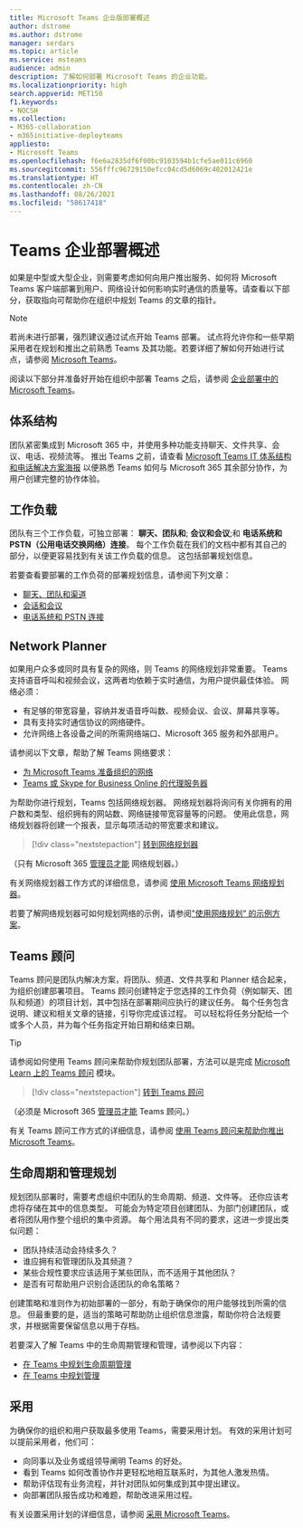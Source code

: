 ```yaml
---
title: Microsoft Teams 企业版部署概述
author: dstrome
ms.author: dstrome
manager: serdars
ms.topic: article
ms.service: msteams
audience: admin
description: 了解如何部署 Microsoft Teams 的企业功能。
ms.localizationpriority: high
search.appverid: MET150
f1.keywords:
- NOCSH
ms.collection:
- M365-collaboration
- m365initiative-deployteams
appliesto:
- Microsoft Teams
ms.openlocfilehash: f6e6a2835df6f00bc9103594b1cfe5ae011c6960
ms.sourcegitcommit: 556fffc96729150efcc04cd5d6069c402012421e
ms.translationtype: HT
ms.contentlocale: zh-CN
ms.lasthandoff: 08/26/2021
ms.locfileid: "58617418"
---
```

# <a name="teams-enterprise-deployment-overview"></a>Teams 企业部署概述

如果是中型或大型企业，则需要考虑如何向用户推出服务、如何将 Microsoft Teams 客户端部署到用户、网络设计如何影响实时通信的质量等。请查看以下部分，获取指向可帮助你在组织中规划 Teams 的文章的指针。

> [!NOTE]
> 若尚未进行部署，强烈建议通过试点开始 Teams 部署。 试点将允许你和一些早期采用者在规划和推出之前熟悉 Teams 及其功能。若要详细了解如何开始进行试点，请参阅 [Microsoft Teams](get-started-with-teams-quick-start.md)。

阅读以下部分并准备好开始在组织中部署 Teams 之后，请参阅 [企业部署中的 Microsoft Teams](deploy-enterprise-setup.md)。

## <a name="architecture"></a>体系结构

团队紧密集成到 Microsoft 365 中，并使用多种功能支持聊天、文件共享、会议、电话、视频流等。 推出 Teams 之前，请查看 [Microsoft Teams IT 体系结构和电话解决方案海报](teams-architecture-solutions-posters.md) 以便熟悉 Teams 如何与 Microsoft 365 其余部分协作，为用户创建完整的协作体验。

## <a name="workloads"></a>工作负载

团队有三个工作负载，可独立部署： **聊天、团队和**; **会议和会议**;和 **电话系统和 PSTN（公用电话交换网络）连接**。 每个工作负载在我们的文档中都有其自己的部分，以便更容易找到有关该工作负载的信息。 这包括部署规划信息。

若要查看要部署的工作负荷的部署规划信息，请参阅下列文章：

- [聊天、团队和渠道](deploy-chat-teams-channels-microsoft-teams-landing-page.md)
- [会话和会议](deploy-meetings-microsoft-teams-landing-page.md)
- [电话系统和 PSTN 连接](cloud-voice-landing-page.md)

## <a name="network-planner"></a>Network Planner

如果用户众多或同时具有复杂的网络，则 Teams 的网络规划非常重要。 Teams 支持语音呼叫和视频会议，这两者均依赖于实时通信，为用户提供最佳体验。 网络必须：

- 有足够的带宽容量，容纳并发语音呼叫数、视频会议、会议、屏幕共享等。
- 具有支持实时通信协议的网络硬件。
- 允许网络上各设备之间的所需网络端口、Microsoft 365 服务和外部用户。

请参阅以下文章，帮助了解 Teams 网络要求：

- [为 Microsoft Teams 准备组织的网络](prepare-network.md)
- [Teams 或 Skype for Business Online 的代理服务器](proxy-servers-for-skype-for-business-online.md)

为帮助你进行规划，Teams 包括网络规划器。 网络规划器将询问有关你拥有的用户数和类型、组织拥有的网站数、网络链接带宽容量等的问题。 使用此信息，网络规划器将创建一个报表，显示每项活动的带宽要求和建议。

 > [!div class="nextstepaction"]
> [转到网络规划器](https://admin.teams.microsoft.com/networkplanner/organization)

（只有 Microsoft 365 [管理员才能](/microsoft-365/admin/add-users/about-admin-roles#commonly-used-microsoft-365-admin-center-roles) 网络规划器。）

有关网络规划器工作方式的详细信息，请参阅 [使用 Microsoft Teams 网络规划器](network-planner.md)。

若要了解网络规划器可如何规划网络的示例，请参阅["使用网络规划“ 的示例方案](tutorial-network-planner-example.yml)。

## <a name="teams-advisor"></a>Teams 顾问

Teams 顾问是团队内解决方案，将团队、频道、文件共享和 Planner 结合起来，为组织创建部署项目。 Teams 顾问创建特定于您选择的工作负荷（例如聊天、团队和频道）的项目计划，其中包括在部署期间应执行的建议任务。 每个任务包含说明、建议和相关文章的链接，引导你完成该过程。 可以轻松将任务分配给一个或多个人员，并为每个任务指定开始日期和结束日期。

> [!TIP]
> 请参阅如何使用 Teams 顾问来帮助你规划团队部署，方法可以是完成 [Microsoft Learn 上的 Teams 顾问](/learn/modules/m365-teams-rollout-using-advisor/) 模块。

> [!div class="nextstepaction"]
> [转到 Teams 顾问](https://admin.teams.microsoft.com/teams-deployment)

（必须是 Microsoft 365 [管理员才能](/microsoft-365/admin/add-users/about-admin-roles#commonly-used-microsoft-365-admin-center-roles) Teams 顾问。）

有关 Teams 顾问工作方式的详细信息，请参阅 [使用 Teams 顾问来帮助你推出 Microsoft Teams](use-advisor-teams-roll-out.md)。

## <a name="lifecycle-and-governance-planning"></a>生命周期和管理规划

规划团队部署时，需要考虑组织中团队的生命周期、频道、文件等。 还你应该考虑将存储在其中的信息类型。 可能会为特定项目创建团队、为部门创建团队，或者将团队用作整个组织的集中资源。 每个用法具有不同的要求，这进一步提出类似问题：

- 团队持续活动会持续多久？
- 谁应拥有和管理团队及其频道？
- 某些合规性要求应该适用于某些团队，而不适用于其他团队？
- 是否有可帮助用户识别合适团队的命名策略？

创建策略和准则作为初始部署的一部分，有助于确保你的用户能够找到所需的信息。 但最重要的是，适当的策略可帮助防止组织信息泄露，帮助你符合法规要求，并根据需要保留信息以用于存档。

若要深入了解 Teams 中的生命周期管理和管理，请参阅以下内容：

- [在 Teams 中规划生命周期管理](plan-teams-lifecycle.md)
- [在 Teams 中规划管理](plan-teams-governance.md)

## <a name="adoption"></a>采用

为确保你的组织和用户获取最多使用 Teams，需要采用计划。 有效的采用计划可以提前采用者，他们可：

- 向同事以及业务或组领导阐明 Teams 的好处。
- 看到 Teams 如何改善协作并更轻松地相互联系时，为其他人激发热情。
- 帮助评估现有业务流程，并针对团队如何集成到其中提出建议。
- 向部署团队报告成功和难题，帮助改进采用过程。

有关设置采用计划的详细信息，请参阅 [采用 Microsoft Teams](adopt-microsoft-teams-landing-page.md)。